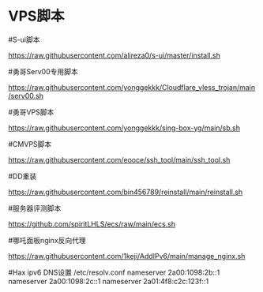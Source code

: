# VPS脚本

#S-ui脚本

https://raw.githubusercontent.com/alireza0/s-ui/master/install.sh

#勇哥Serv00专用脚本

https://raw.githubusercontent.com/yonggekkk/Cloudflare_vless_trojan/main/serv00.sh

#勇哥VPS脚本

https://raw.githubusercontent.com/yonggekkk/sing-box-yg/main/sb.sh

#CMVPS脚本

https://raw.githubusercontent.com/eooce/ssh_tool/main/ssh_tool.sh

#DD重装

https://raw.githubusercontent.com/bin456789/reinstall/main/reinstall.sh

#服务器评测脚本

https://github.com/spiritLHLS/ecs/raw/main/ecs.sh

#哪吒面板nginx反向代理

https://raw.githubusercontent.com/1keji/AddIPv6/main/manage_nginx.sh

#Hax  ipv6 DNS设置
/etc/resolv.conf
nameserver 2a00:1098:2b::1
nameserver 2a00:1098:2c::1
nameserver 2a01:4f8:c2c:123f::1
